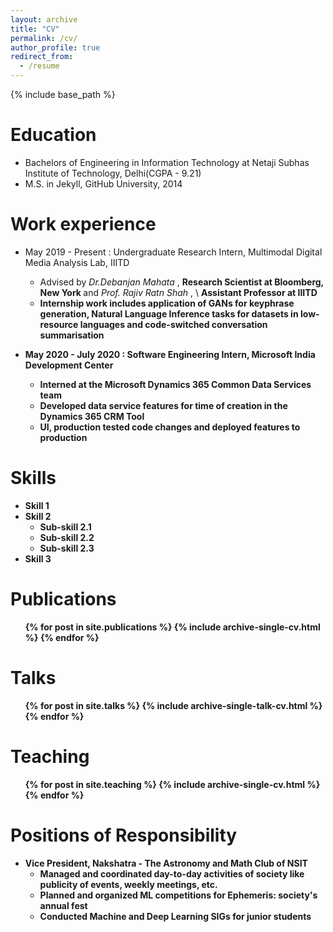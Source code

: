 ```yaml
---
layout: archive
title: "CV"
permalink: /cv/
author_profile: true
redirect_from:
  - /resume
---
```


{% include base_path %}

Education
======
* Bachelors of Engineering in Information Technology at Netaji Subhas Institute of Technology, Delhi(CGPA - 9.21)
* M.S. in Jekyll, GitHub University, 2014

Work experience
======
* May 2019 - Present : Undergraduate Research Intern, Multimodal Digital Media Analysis Lab, IIITD
  * Advised by <i> Dr.Debanjan Mahata </i> , <b> Research Scientist at Bloomberg, New York </b> and <i> Prof. Rajiv Ratn Shah </i> , \\ <b> Assistant Professor at IIITD <b>
  * Internship work includes application of GANs for keyphrase generation, Natural Language Inference tasks for datasets in low-resource languages and code-switched conversation summarisation

* May 2020 - July 2020 : Software Engineering Intern, Microsoft India Development Center
  * Interned at the <b> Microsoft Dynamics 365 </b> Common Data Services team
  * Developed <b> data service features for time of creation </b> in the Dynamics 365 CRM Tool
  * <b> UI, production tested code changes and deployed </b> features to production
  
Skills
======
* Skill 1
* Skill 2
  * Sub-skill 2.1
  * Sub-skill 2.2
  * Sub-skill 2.3
* Skill 3

Publications
======
  <ul>{% for post in site.publications %}
    {% include archive-single-cv.html %}
  {% endfor %}</ul>
  
Talks
======
  <ul>{% for post in site.talks %}
    {% include archive-single-talk-cv.html %}
  {% endfor %}</ul>
  
Teaching
======
  <ul>{% for post in site.teaching %}
    {% include archive-single-cv.html %}
  {% endfor %}</ul>
  
Positions of Responsibility
======
* Vice President, Nakshatra - The Astronomy and Math Club of NSIT
  * <b> Managed and coordinated day-to-day activities </b> of society like publicity of events, weekly meetings, etc.
  * <b> Planned and organized ML competitions </b> for Ephemeris: society's annual fest
  * <b> Conducted Machine and Deep Learning SIGs </b> for junior students
